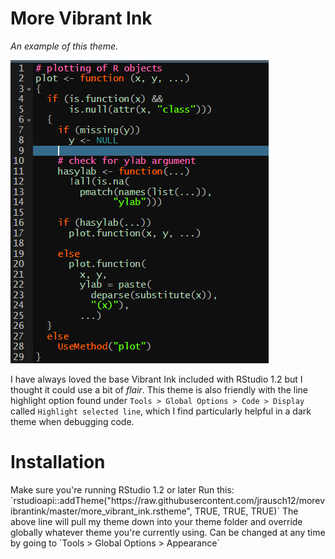 <h1>More Vibrant Ink</h1>

_An example of this theme._

![Theme example](/morevibrantinkexample.png)

I have always loved the base Vibrant Ink included with RStudio 1.2 but I thought it could use a bit of _flair_. This theme is also friendly with the line highlight option found under `Tools > Global Options > Code > Display` called `Highlight selected line`, which I find particularly helpful in a dark theme when debugging code.

<h1>Installation</h1>
Make sure you're running RStudio 1.2 or later
Run this:
`rstudioapi::addTheme("https://raw.githubusercontent.com/jrausch12/morevibrantink/master/more_vibrant_ink.rstheme", TRUE, TRUE, TRUE)`
The above line will pull my theme down into your theme folder and override globally whatever theme you're currently using. Can be changed at any time by going to `Tools > Global Options > Appearance`
